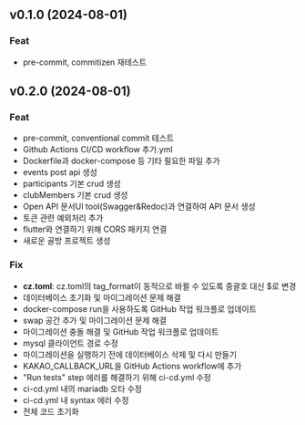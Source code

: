 ## v0.1.0 (2024-08-01)

### Feat

- pre-commit, commitizen 재테스트

## v0.2.0 (2024-08-01)

### Feat

- pre-commit, conventional commit 테스트
- Github Actions CI/CD workflow 추가.yml
- Dockerfile과 docker-compose 등 기타 필요한 파일 추가
- events post api 생성
- participants 기본 crud 생성
- clubMembers 기본 crud 생성
- Open API 문서UI tool(Swagger&Redoc)과 연결하여 API 문서 생성
- 토큰 관련 예외처리 추가
- flutter와 연결하기 위해 CORS 패키지 연결
- 새로운 골방 프로젝트 생성

### Fix

- **cz.toml**: cz.toml의 tag_format이 동적으로 바뀔 수 있도록 중괄호 대신 $로 변경
- 데이터베이스 초기화 및 마이그레이션 문제 해결
- docker-compose run을 사용하도록 GitHub 작업 워크플로 업데이트
- swap 공간 추가 및 마이그레이션 문제 해결
- 마이그레이션 충돌 해결 및 GitHub 작업 워크플로 업데이트
- mysql 클라이언트 경로 수정
- 마이그레이션을 실행하기 전에 데이터베이스 삭제 및 다시 만들기
- KAKAO_CALLBACK_URL을  GitHub Actions workflow에 추가
- "Run tests" step 에러를 해결하기 위해  ci-cd.yml 수정
- ci-cd.yml 내의 mariadb 오타 수정
- ci-cd.yml 내 syntax 에러 수정
- 전체 코드 초기화
